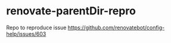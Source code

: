 # renovate-parentDir-repro

Repo to reproduce issue https://github.com/renovatebot/config-help/issues/603
